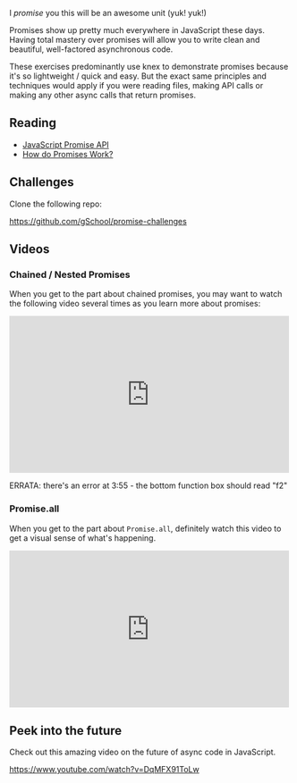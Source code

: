 I _promise_ you this will be an awesome unit (yuk! yuk!)

Promises show up pretty much everywhere in JavaScript these days.  Having total mastery over promises will allow you to write clean and beautiful, well-factored asynchronous code.

These exercises predominantly use knex to demonstrate promises because it's so lightweight / quick and easy.  But the exact same principles and techniques would apply if you were reading files, making API calls or making any other async calls that return promises.

## Reading

- [JavaScript Promise API](https://davidwalsh.name/promises)
- [How do Promises Work?](http://robotlolita.me/2015/11/15/how-do-promises-work.html)

## Challenges

Clone the following repo:

https://github.com/gSchool/promise-challenges

## Videos

### Chained / Nested Promises

When you get to the part about chained promises, you may want to watch the following video several times as you learn more about promises:

<iframe src="https://player.vimeo.com/video/136801594?byline=0&portrait=0" width="500" height="281" frameborder="0" webkitallowfullscreen mozallowfullscreen allowfullscreen></iframe>

ERRATA: there's an error at 3:55 - the bottom function box should read "f2"

### Promise.all

When you get to the part about `Promise.all`, definitely watch this video to get a visual sense of what's happening.

<iframe src="https://player.vimeo.com/video/136900546?byline=0&portrait=0" width="500" height="281" frameborder="0" webkitallowfullscreen mozallowfullscreen allowfullscreen></iframe>

## Peek into the future

Check out this amazing video on the future of async code in JavaScript.

https://www.youtube.com/watch?v=DqMFX91ToLw
